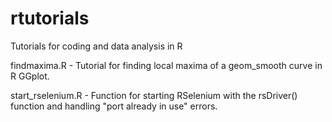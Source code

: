# rtutorials
Tutorials for coding and data analysis in R

findmaxima.R - Tutorial for finding local maxima of a geom_smooth curve in R GGplot.

start_rselenium.R - Function for starting RSelenium with the rsDriver() function and handling "port already in use" errors.
